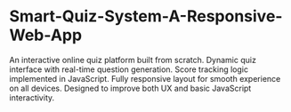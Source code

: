# Smart-Quiz-System-A-Responsive-Web-App
An interactive online quiz platform built from scratch.   Dynamic quiz interface with real-time question generation.  Score tracking logic implemented in JavaScript.  Fully responsive layout for smooth experience on all devices.  Designed to improve both UX and basic JavaScript interactivity.
